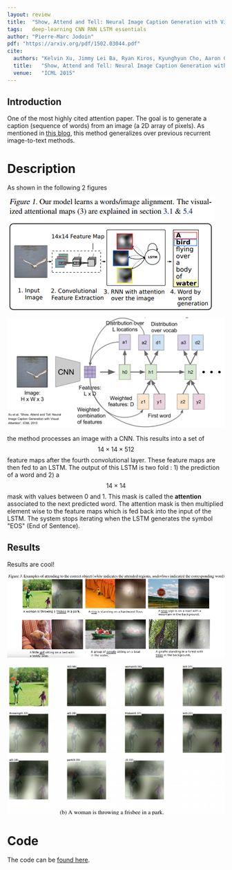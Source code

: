 ```yaml
---
layout: review
title:  "Show, Attend and Tell: Neural Image Caption Generation with Visual Attention"
tags:   deep-learning CNN RNN LSTM essentials
author: "Pierre-Marc Jodoin"
pdf: "https://arxiv.org/pdf/1502.03044.pdf"
cite:
  authors: "Kelvin Xu, Jimmy Lei Ba, Ryan Kiros, Kyunghyun Cho, Aaron Courville, Ruslan Salakhutdinov, Richard S. Zemel,Yoshua Bengio "
  title:   "Show, Attend and Tell: Neural Image Caption Generation with Visual Attention"
  venue:   "ICML 2015"
---
```


## Introduction

One of the most highly cited attention paper.  The goal is to generate a caption (sequence of words) from an image (a 2D array of pixels). As mentioned in [this blog](https://shadowthink.com/blog/research/2017/06/11/review-image-captioning#m-rnn), this method generalizes over previous recurrent image-to-text methods.

# Description

As shown in the following 2 figures


![](/deep-learning/images/attention/sc01.png)

![](/deep-learning/images/attention/sc04.png)



 the method processes an image with a CNN.  This results into a set of $$14 \times 14 \times 512$$ feature maps after the fourth convolutional layer.  These feature maps are then fed to an LSTM.  The output of this LSTM is two fold : 1) the prediction of a word and 2) a $$14 \times 14$$ mask with values between 0 and 1.  This mask is called the **attention** associated to the next predicted word.  The attention mask is then multiplied element wise to the feature maps which is fed back into the input of the LSTM.  The system stops iterating when the LSTM generates the symbol "EOS" (End of Sentence).

## Results

Results are cool!

![](/deep-learning/images/attention/sc02.png)

![](/deep-learning/images/attention/sc03.png)


# Code

The code can be [found here](https://github.com/yunjey/show-attend-and-tell).



